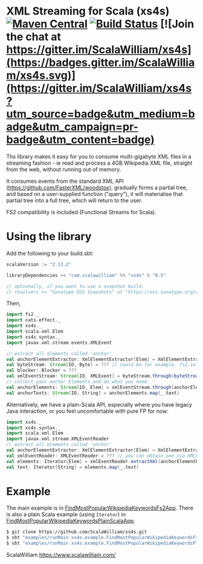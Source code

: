 XML Streaming for Scala (xs4s) [![Maven Central](https://img.shields.io/maven-central/v/com.scalawilliam/xs4s_2.13.svg)](https://maven-badges.herokuapp.com/maven-central/com.scalawilliam/xs4s_2.13) [![Build Status](https://travis-ci.org/ScalaWilliam/xs4s.svg?branch=master)](https://travis-ci.org/ScalaWilliam/xs4s) [![Join the chat at https://gitter.im/ScalaWilliam/xs4s](https://badges.gitter.im/ScalaWilliam/xs4s.svg)](https://gitter.im/ScalaWilliam/xs4s?utm_source=badge&utm_medium=badge&utm_campaign=pr-badge&utm_content=badge)
====

Ths library makes it easy for you to consume multi-gigabyte XML files in a streaming fashion - ie read and process a 4GB Wikipedia XML file,
straight from the web, without running out of memory.

It consumes events from the standard XML API (https://github.com/FasterXML/woodstox),
gradually forms a partial tree, and based on a user-supplied function ("query"), it will 
materialise that partial tree into a full tree, which will return to the user.

FS2 compatibility is included (Functional Streams for Scala).

Using the library
======

Add the following to your build.sbt:

```sbt
scalaVersion := "2.13.2"

libraryDependencies += "com.scalawilliam" %% "xs4s" % "0.5"

// optionally, if you want to use a snapshot build.
// resolvers += "Sonatype OSS Snapshots" at "https://oss.sonatype.org/content/repositories/snapshots"
```

Then, 

```scala
import fs2._
import cats.effect._
import xs4s._
import scala.xml.Elem
import xs4s.syntax._
import javax.xml.stream.events.XMLEvent

// extract all elements called 'anchor'
val anchorElementExtractor: XmlElementExtractor[Elem] = XmlElementExtractor.filterElementsByName("anchor")
val byteStream: Stream[IO, Byte] = ??? // could be for example, fs2.io.readInputStream(inputStream)
val blocker: Blocker = ???
val xmlEventStream: Stream[IO, XMLEvent] = byteStream.through(byteStreamToXmlEventStream(blocker))
// collect your anchor Elements and do what you need
val anchorElements: Stream[IO, Elem] = xmlEventStream.through(anchorElementExtractor.fs2Pipe)
val anchorTexts: Stream[IO, String] = anchorElements.map(_.text)
```

Alternatively, we have a plain-Scala API, especially where you have legacy Java interaction, or you feel uncomfortable with pure FP for now:

```scala
import xs4s._
import xs4s.syntax._
import scala.xml.Elem
import javax.xml.stream.XMLEventReader
// extract all elements called 'anchor'
val anchorElementExtractor: XmlElementExtractor[Elem] = XmlElementExtractor.filterElementsByName("anchor")
val xmlEventReader: XMLEventReader = ??? // you can obtain one via XMLEventFactory
val elements: Iterator[Elem] = xmlEventReader.extractXml(anchorElementExtractor) 
val text: Iterator[String] = elements.map(_.text) 
``` 

Example
======

The main example is in [FindMostPopularWikipediaKeywordsFs2App](example/src/main/scala/xs4s/example/FindMostPopularWikipediaKeywordsFs2App.scala).
There is also a plain Scala example (using `Iterator`) in [FindMostPopularWikipediaKeywordsPlainScalaApp](example/src/main/scala/xs4s/example/FindMostPopularWikipediaKeywordsPlainScalaApp.scala).

```bash
$ git clone https://github.com/ScalaWilliam/xs4s.git
$ sbt "examples/runMain xs4s.example.FindMostPopularWikipediaKeywordsFs2App" 
$ sbt "examples/runMain xs4s.example.FindMostPopularWikipediaKeywordsPlainScalaApp" 
```

ScalaWilliam <https://www.scalawilliam.com/>
